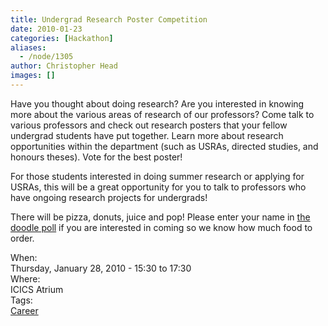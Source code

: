 ```yaml
---
title: Undergrad Research Poster Competition
date: 2010-01-23
categories: [Hackathon]
aliases:
  - /node/1305
author: Christopher Head
images: []
---
```


<div class="field field-name-body field-type-text-with-summary field-label-hidden"><div class="field-items"><div class="field-item even"><p>Have you thought about doing research? Are you interested in knowing more about the various areas of research of our professors? Come talk to various professors and check out research posters that your fellow undergrad students have put together. Learn more about research<br>
opportunities within the department (such as USRAs, directed studies, and honours theses). Vote for the best poster!</p>
<p>For those students interested in doing summer research or applying for USRAs, this will be a great opportunity for you to talk to professors who have ongoing research projects for undergrads!</p>
<p>There will be pizza, donuts, juice and pop! Please enter your name in <a href="https://www.doodle.com/uabcsbapfa9ihgfu">the doodle poll</a> if you are interested in coming so we know how much food to order.</p>
</div></div></div><div class="field field-name-field-dates field-type-datetime field-label-above"><div class="field-label">When:&#xA0;</div><div class="field-items"><div class="field-item even"><span class="date-display-single">Thursday, January 28, 2010 - <span class="date-display-range"><span class="date-display-start">15:30</span> to <span class="date-display-end">17:30</span></span></span></div></div></div><div class="field field-name-field-location field-type-text field-label-above"><div class="field-label">Where:&#xA0;</div><div class="field-items"><div class="field-item even">ICICS Atrium</div></div></div>    <footer>
    <div class="field field-name-field-tags field-type-taxonomy-term-reference field-label-above"><div class="field-label">Tags:&#xA0;</div><div class="field-items"><div class="field-item even"><a href="/career">Career</a></div></div></div>      </footer>
